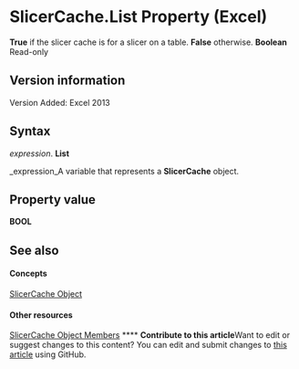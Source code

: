 
# SlicerCache.List Property (Excel)

 **True** if the slicer cache is for a slicer on a table. **False** otherwise. **Boolean** Read-only


## Version information

Version Added: Excel 2013 


## Syntax

 _expression_. **List**

 _expression_A variable that represents a  **SlicerCache** object.


## Property value

 **BOOL**


## See also


#### Concepts


 [SlicerCache Object](6e6533e3-0503-a1d3-9ecd-f7997233565f.md)
#### Other resources


 [SlicerCache Object Members](59572fc4-0dd9-096a-61b9-7775f90ac7be.md)
****   **Contribute to this article**Want to edit or suggest changes to this content? You can edit and submit changes to  [this article](https://github.com/jhershey00/VBA_Excel_Test/OpenXMLCon/articles/6dfa6c90-fb6e-ede3-9b2f-449372a27c40.md) using GitHub.


